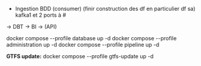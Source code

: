 - Ingestion BDD (consumer) (finir construction des df en particulier df sa)
kafka1 et 2 ports à #

-> DBT
-> BI
-> (API)


docker compose --profile database up -d
docker compose --profile administration up -d
docker compose --profile pipeline up -d

**GTFS update:**
docker compose --profile gtfs-update up -d
